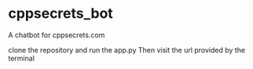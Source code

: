 # cppsecrets_bot
A chatbot for cppsecrets.com

clone the repository and run the app.py
Then visit the url provided by the terminal
